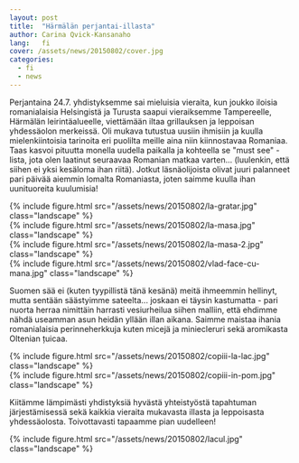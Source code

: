```yaml
---
layout: post
title:  "Härmälän perjantai-illasta"
author: Carina Qvick-Kansanaho
lang:   fi
cover: /assets/news/20150802/cover.jpg
categories:
  - fi
  - news
---
```


Perjantaina 24.7. yhdistyksemme sai mieluisia vieraita, kun joukko iloisia romanialaisia Helsingistä ja Turusta saapui vieraiksemme Tampereelle, Härmälän leirintäalueelle, viettämään iltaa grillauksen ja leppoisan yhdessäolon merkeissä. Oli mukava tutustua uusiin ihmisiin ja kuulla mielenkiintoisia tarinoita eri puolilta meille aina niin kiinnostavaa Romaniaa. Taas kasvoi pituutta monella uudella paikalla ja kohteella se "must see" -lista, jota olen laatinut seuraavaa Romanian matkaa varten... (luulenkin, että siihen ei yksi kesäloma ihan riitä). Jotkut läsnäolijoista olivat juuri palanneet pari päivää aiemmin lomalta Romaniasta, joten saimme kuulla ihan uunituoreita kuulumisia!

<div class="row">
  <div class="col-md-6">
  {% include figure.html src="/assets/news/20150802/la-gratar.jpg" class="landscape" %}
  </div>
  <div class="col-md-6">
    {% include figure.html src="/assets/news/20150802/la-masa.jpg" class="landscape" %}
  </div>
  <div class="col-md-6">
    {% include figure.html src="/assets/news/20150802/la-masa-2.jpg" class="landscape" %}
  </div>
  <div class="col-md-6">
    {% include figure.html src="/assets/news/20150802/vlad-face-cu-mana.jpg" class="landscape" %}
  </div>
</div>

Suomen sää ei (kuten tyypillistä tänä kesänä) meitä ihmeemmin hellinyt, mutta sentään säästyimme sateelta... joskaan ei täysin kastumatta - pari nuorta herraa nimittäin harrasti vesiurheilua siihen malliin, että ehdimme nähdä useamman asun heidän yllään illan aikana. Saimme maistaa ihania romanialaisia perinneherkkuja kuten micejä ja miniecleruri sekä aromikasta Oltenian țuicaa.

<div class="row vertical-align">
  <div class="col-md-7">
  {% include figure.html src="/assets/news/20150802/copiii-la-lac.jpg" class="landscape" %}
  </div>
  <div class="col-md-5">
    {% include figure.html src="/assets/news/20150802/copiii-in-pom.jpg" class="landscape" %}
  </div>
</div>

Kiitämme lämpimästi yhdistyksiä hyvästä yhteistyöstä tapahtuman järjestämisessä sekä kaikkia vieraita mukavasta illasta ja leppoisasta yhdessäolosta. Toivottavasti tapaamme pian uudelleen!

<div class="row">
  <div class="col-md-6 col-md-offset-3">
  {% include figure.html src="/assets/news/20150802/lacul.jpg" class="landscape" %}
  </div>
</div>

